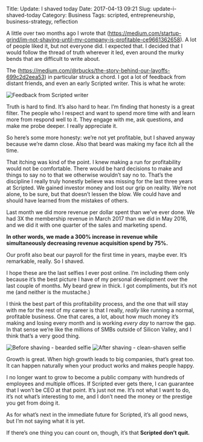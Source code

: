 Title: Update: I shaved today
Date: 2017-04-13 09:21
Slug: update-i-shaved-today
Category: Business
Tags: scripted, entrepreneurship, business-strategy, reflection

A little over two months ago I wrote that (https://medium.com/startup-grind/im-not-shaving-until-my-company-is-profitable-ce9661362658). A lot of people liked it, but not everyone did. I expected that. I decided that I would follow the thread of truth wherever it led, even around the murky bends that are difficult to write about.

The (https://medium.com/@rbucks/the-story-behind-our-layoffs-699c2d2eea53) in particular struck a chord. I got a lot of feedback from distant friends, and even an early Scripted writer. This is what he wrote:

![Feedback from Scripted writer]({static}/images/26acc-1pxb2ui3ik47qb8lcvwmudg.png)

Truth is hard to find. It’s also hard to hear. I’m finding that honesty is a great filter. The people who I respect and want to spend more time with and learn more from respond well to it. They engage with me, ask questions, and make me probe deeper. I really appreciate it.

So here’s some more honesty: we’re not yet profitable, but I shaved anyway because we’re damn close. Also that beard was making my face itch all the time.

That itching was kind of the point. I knew making a run for profitability would not be comfortable. There would be hard decisions to make and things to say no to that we otherwise wouldn’t say no to. That’s the discipline I really truly honestly believe was missing for the last three years at Scripted. We gained investor money and lost our grip on reality. We’re not alone, to be sure, but that doesn’t lessen the blow. We could have and should have learned from the mistakes of others.

Last month we did more revenue per dollar spent than we’ve ever done. We had 3X the membership revenue in March 2017 than we did in May 2016, and we did it with one quarter of the sales and marketing spend.

**In other words, we made a 300% increase in revenue while simultaneously decreasing revenue acquisition spend by 75%.**

Our profit also beat our payroll for the first time in years, maybe ever. It’s remarkable, really. So I shaved.

I hope these are the last selfies I ever post online. I’m including them only because it’s the best picture I have of my personal development over the last couple of months. My beard grew in thick. I got compliments, but it’s not me (and neither is the mustache.)

I think the best part of this profitability process, and the one that will stay with me for the rest of my career is that I really, *really* like running a normal, profitable business. One that cares, a lot, about how much money it’s making and losing every month and is working *every day* to narrow the gap. In that sense we’re like the millions of SMBs outside of Silicon Valley, and I think that’s a very good thing.

![Before shaving - bearded selfie]({static}/images/df898-1yltx8w5qoxdqlrkrwmgs8g.jpeg) ![After shaving - clean-shaven selfie]({static}/images/b1dd9-1zbo30nkxqxxd0h2fwhutiq.jpeg)

Growth is great. When high growth leads to big companies, that’s great too. It can happen naturally when your product works and makes people happy.

I no longer want to grow to become a public company with hundreds of employees and multiple offices. If Scripted ever gets there, I can guarantee that I won’t be CEO at that point. It’s just not me. It’s not what I want to do, it’s not what’s interesting to me, and I don’t need the money or the prestige you get from doing it.

As for what’s next in the immediate future for Scripted, it’s all good news, but I’m not saying what it is yet.

If there’s one thing you can count on, though, it’s that **Scripted don’t quit.**